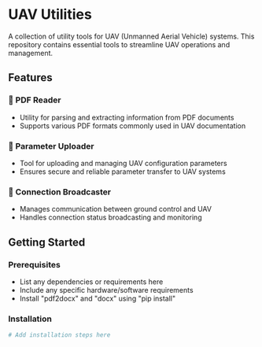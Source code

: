 # UAV Utilities

A collection of utility tools for UAV (Unmanned Aerial Vehicle) systems. This repository contains essential tools to streamline UAV operations and management.

## Features

### 📄 PDF Reader
- Utility for parsing and extracting information from PDF documents
- Supports various PDF formats commonly used in UAV documentation

### 🔄 Parameter Uploader
- Tool for uploading and managing UAV configuration parameters
- Ensures secure and reliable parameter transfer to UAV systems

### 📡 Connection Broadcaster
- Manages communication between ground control and UAV
- Handles connection status broadcasting and monitoring

## Getting Started

### Prerequisites
- List any dependencies or requirements here
- Include any specific hardware/software requirements
- Install "pdf2docx" and "docx" using "pip install"

### Installation
```bash
# Add installation steps here

